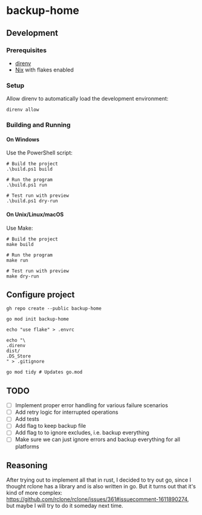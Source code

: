 # backup-home

## Development

### Prerequisites

- [direnv](https://direnv.net/)
- [Nix](https://nixos.org/download.html) with flakes enabled

### Setup

Allow direnv to automatically load the development environment:

```console
direnv allow
```

### Building and Running

#### On Windows
Use the PowerShell script:
```console
# Build the project
.\build.ps1 build

# Run the program
.\build.ps1 run

# Test run with preview
.\build.ps1 dry-run
```

#### On Unix/Linux/macOS
Use Make:
```console
# Build the project
make build

# Run the program
make run

# Test run with preview
make dry-run
```

## Configure project

```console
gh repo create --public backup-home

go mod init backup-home

echo "use flake" > .envrc

echo "\
.direnv
dist/
.DS_Store
" > .gitignore

go mod tidy # Updates go.mod
```

## TODO

- [ ] Implement proper error handling for various failure scenarios
- [ ] Add retry logic for interrupted operations
- [ ] Add tests
- [ ] Add flag to keep backup file
- [ ] Add flag to to ignore excludes, i.e. backup everything
- [ ] Make sure we can just ignore errors and backup everything for all platforms

## Reasoning

After trying out to implement all that in rust, I decided to try out go, since
I thought rclone has a library and is also written in go. But it turns out that
it's kind of more complex:
https://github.com/rclone/rclone/issues/361#issuecomment-1611890274, but maybe
I will try to do it someday next time.
